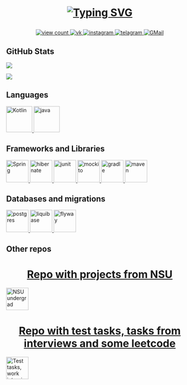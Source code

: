 <h1 align="center">
    
[![Typing SVG](https://readme-typing-svg.herokuapp.com?color=%2336BCF7&lines=I'm+Lev,+this+is+my+GitHub)](https://git.io/typing-svg)

</h1>

<p align="center">
    <a href="https://papertoilet.com/">
        <img
            src="https://komarev.com/ghpvc/?username=vonpartridge&style=for-the-badge&color=00AA00"
            alt="view count"
            title="View count (click for something interesting)">
    </a>
    <a href="https://vk.com/vonpartridge/">
        <img
            src="https://img.shields.io/badge/-Vkontakte-1155ba?style=for-the-badge&logo=Vk"
            title="VK"
            alt="vk">
    </a>
    <a href="https://instagram.com/leviathan_42/">
        <img
            src="https://img.shields.io/badge/Instagram-%23E4405F.svg?style=for-the-badge&logo=Instagram&logoColor=white"
            title="Instagram"
            alt="instagram">
    </a>
    <a href="https://t.me/vonpartridge/">
        <img
            src="https://img.shields.io/badge/Telegram-2CA5E0?style=for-the-badge&logo=telegram&logoColor=white"
            title="Telegram"
            alt="telagram">
    </a>
    <a href="mailto:l.kurashchenko@gmail.com">
        <img
            src="https://img.shields.io/badge/Gmail-D14836?style=for-the-badge&logo=gmail&logoColor=white"
            title="GMail"
            alt="GMail">
    </a>
</p>

<h2>GitHub Stats</h2>

![](http://github-profile-summary-cards.vercel.app/api/cards/profile-details?username=vonpartridge&theme=github_dark)

![](http://github-profile-summary-cards.vercel.app/api/cards/repos-per-language?username=vonpartridge&theme=transparent)

<h2>Languages</h2>
<a href="https://kotlinlang.org/">
    <img
        src="https://skillicons.dev/icons?i=kotlin"
        title="Kotlin"
        alt="Kotlin"
        height="70px">
</a>
<a href="https://oracle.com/ru/java/">
    <img
        src="https://skillicons.dev/icons?i=java"
        title="Java"
        alt="java"
        height="70px">
</a>
<h2>Frameworks and Libraries</h2>
<a href="https://spring.io/">
    <img
    src="https://skillicons.dev/icons?i=spring"
    title="Spring"
    alt="Spring"
    height="60px">
</a>

<a href="https://hibernate.org/">
    <img
    src="https://skillicons.dev/icons?i=hibernate"
    title="hibernate"
    alt="hibernate"
    height="60px">
</a>

<a href="https://junit.org/">
    <img
    src="https://junit.org/junit5/assets/img/junit5-logo.png"
    title="junit"
    alt="junit"
    height="60px">
</a>

<a href="https://mockito.org/">
    <img
    src="https://github.com/mockito/mockito.github.io/raw/master/img/logo%402x.png"
    title="mockito"
    alt="mockito"
    height="60px">
</a>

<a href="https://gradle.org/">
    <img
        src="https://skillicons.dev/icons?i=gradle"
        title="gradle"
        alt="gradle"
        height="60px">
</a>

<a href="https://maven.apache.org/">
    <img
        src="https://skillicons.dev/icons?i=maven"
        title="Maven"
        alt="maven"
        height="60px">
</a>

<h2>Databases and migrations</h2>
<a href="https://postgresql.org/">
<img
src="https://skillicons.dev/icons?i=postgres"
title="postgres"
alt="postgres"
height="60px">
</a>

<a href="https://liquibase.org/">
<img
    src="https://assets-global.website-files.com/65c3a844357606c1b08a1e74/65c3a844357606c1b08a1e97_Vector%20(1).svg"
    title="liquibase"
    alt="liquibase"
    height="60px">
</a>

<a href="https://flywaydb.org/">
<img
    src="https://camo.githubusercontent.com/cfbeb70a5c45e7ea3ffd808f85ab5e10430b7a00e3dc55d5862e6b3cddd1e0be/68747470733a2f2f666c7977617964622e6f72672f6173736574732f6c6f676f2f666c797761792d6c6f676f2e706e67"
    title="flyway"
    alt="flyway"
    height="60px">
</a>

[//]: # (<h2>Other tools<h2>)


## Other repos
<a href="https://github.com/NSU-IT-undergrad-courses/">
<h1 align="center">Repo with projects from NSU</h1>
<img
    src="https://avatars.githubusercontent.com/u/162310381?s=200&v=4"
    title="NSU undergrad courses"
    alt="NSU undergrad courses"
    height="60px">
</a>

<a href="https://github.com/test-tasks-and-interviews">
<h1 align="center">Repo with test tasks, tasks from interviews and some leetcode</h1>
<img
    src="https://avatars.githubusercontent.com/u/162309332?s=200&v=4"
    title="Test tasks, work interviews"
    alt="Test tasks, work interviews"
    height="60px">
</a>
